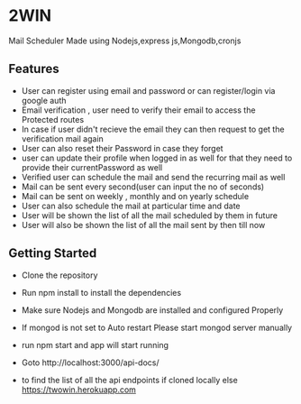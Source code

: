 # 2WIN 
Mail Scheduler Made using Nodejs,express js,Mongodb,cronjs

## Features
- User can register using email and password or can register/login via google auth
- Email verification , user need to verify their email to access the Protected routes
- In case if user didn't recieve the email they can then request to get the verification mail again 
- User can also reset their Password in case they forget
- user can update their profile when logged in as well for that they need to provide their currentPassword as well
- Verified user can schedule the mail and send the recurring mail as well
- Mail can be sent every second(user can input the no of seconds)
- Mail can be sent on weekly , monthly and on yearly schedule
- User can also schedule the mail at particular time and date 
- User will be shown the list of all the mail scheduled by them in future
- User will also be shown the list of all the mail sent by then till now


## Getting Started

- Clone the repository 

- Run npm install to install the dependencies

- Make sure Nodejs and Mongodb are installed and configured Properly 

- If mongod is not set to Auto restart  Please start mongod server manually 

- run npm start and app will start running  

- Goto http://localhost:3000/api-docs/  

- to find the list of all the api endpoints if cloned locally else https://twowin.herokuapp.com

